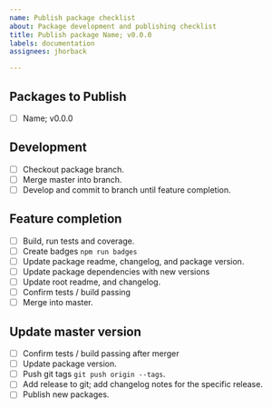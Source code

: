 ```yaml
---
name: Publish package checklist
about: Package development and publishing checklist
title: Publish package Name; v0.0.0
labels: documentation
assignees: jhorback

---
```


## Packages to Publish
- [ ] Name; v0.0.0

## Development
- [ ] Checkout package branch.
- [ ] Merge master into branch.
- [ ] Develop and commit to branch until feature completion.

## Feature completion
- [ ] Build, run tests and coverage.
- [ ] Create badges `npm run badges`
- [ ] Update package readme, changelog, and package version.
- [ ] Update package dependencies with new versions
- [ ] Update root readme, and changelog.
- [ ] Confirm tests / build passing
- [ ] Merge into master.

## Update master version
- [ ] Confirm tests / build passing after merger
- [ ] Update package version.
- [ ] Push git tags `git push origin --tags`.
- [ ] Add release to git; add changelog notes for the specific release.
- [ ] Publish new packages.
